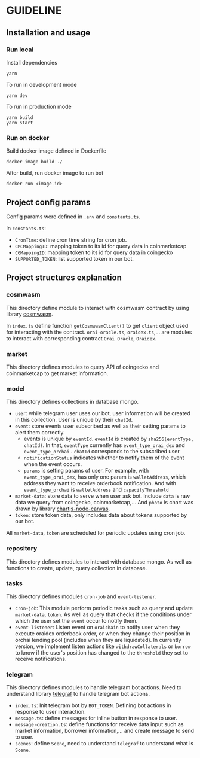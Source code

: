 # GUIDELINE

## Installation and usage

### Run local

Install dependencies

```shell
yarn
```

To run in development mode

```shell
yarn dev
```

To run in production mode

```shell
yarn build
yarn start
```

### Run on docker

Build docker image defined in Dockerfile

```shell
docker image build ./
```

After build, run docker image to run bot

```shell
docker run <image-id>
```

## Project config params

Config params were defined in `.env` and `constants.ts`.

In `constants.ts`:

- `CronTime`: define cron time string for cron job.
- `CMCMappingID`: mapping token to its id for query data in coinmarketcap
- `CGMappingID`: mapping token to its id for query data in coingecko
- `SUPPORTED_TOKEN`: list supported token in our bot.

## Project structures explanation

### cosmwasm

This directory define module to interact with cosmwasm contract by using library [cosmwasm](https://www.npmjs.com/package/cosmwasm).

In `index.ts` define function `getCosmwasmClient()` to get `client` object used for interacting with the contract.
`orai-oracle.ts`, `oraidex.ts`,... are modules to interact with corresponding contract `Orai Oracle`, `Oraidex`.

### market

This directory defines modules to query API of coingecko and coinmarketcap to get market information.

### model

This directory defines collections in database mongo.

- `user`: while telegram user uses our bot, user information will be created in this collection. User is unique by their `chatId`.
- `event`: store events user subscribed as well as their setting params to alert them correctly.
  - events is unique by `eventId`. `eventId` is created by `sha256(eventType, chatId)`. In that, `eventType` currently has `event_type_orai_dex` and `event_type_orchai` . `chatId` corresponds to the subscribed user
  - `notificationStatus` indicates whether to notify them of the event when the event occurs.
  - `params` is setting params of user. For example, with `event_type_orai_dex`, has only one param is `walletAddress`, which address they want to receive orderbook notification. And with `event_type_orchai` is `walletAddress` and `capacityThreshold`
- `market-data`: store data to serve when user ask bot. Include `data` is raw data we query from coingecko, coinmarketcap,... And `photo` is chart was drawn by library [chartjs-node-canvas](https://www.npmjs.com/package/chartjs-node-canvas).
- `token`: store token data, only includes data about tokens supported by our bot.

All `market-data`, `token` are scheduled for periodic updates using cron job.

### repository

This directory defines modules to interact with database mongo. As well as functions to create, update, query collection in database.

### tasks

This directory defines modules `cron-job` and `event-listener`.

- `cron-job`: This module perform periodic tasks such as query and update `market-data`, `token`. As well as query that checks if the conditions under which the user set the `event` occur to notify them.
- `event-listener`: Listen event on `oraichain` to notify user when they execute oraidex orderbook order, or when they change their position in orchai lending pool (includes when they are liquidated). In currently version, we implement listen actions like `withdrawCollaterals` or `borrow` to know if the user's position has changed to the `threshold` they set to receive notifications.

### telegram

This directory defines modules to handle telegram bot actions. Need to understand library [telegraf](https://www.npmjs.com/package/telegraf) to handle telegram bot actions.

- `index.ts`: Init telegram bot by `BOT_TOKEN`. Defining bot actions in response to user interaction.
- `message.ts`: define messages for inline button in response to user.
- `message-creation.ts`: define functions for receive data input such as market information, borrower information,... and create message to send to user.
- `scenes`: define `Scene`, need to understand `telegraf` to understand what is `Scene`.
